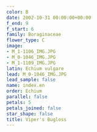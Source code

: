 ```yaml
---
color: B
date: 2002-10-31 00:00:00+00:00
f_end: 9
f_start: 6
family: Boraginaceae
flower_type: C
image:
- M_1-1106_IMG.JPG
- M_0-1046_IMG.JPG
- M_1-1109_IMG.JPG
latin: Echium vulgare
lead: M_0-1046_IMG.JPG
lead_sample: false
name: index.en
order: Echium
parallel: false
petals: 5
petals_joined: false
star_shape: false
title: Viper's Bugloss
---
```

